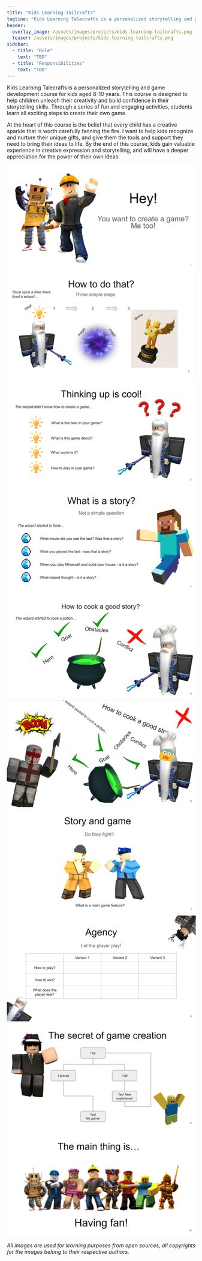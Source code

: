 ```yaml
---
title: "Kids Learning Tailcrafts"
tagline: "Kids Learning Talecrafts is a personalized storytelling and game development course for kids aged 8-10 years. This course is designed to help children unleash their creativity and build confidence in their storytelling skills. Through a series of fun and engaging activities, students learn all exciting steps to create their own game."
header:
  overlay_image: /assets/images/projects/kids-learning-tailcrafts.png
  teaser: /assets/images/projects/kids-learning-tailcrafts.png
sidebar:
  - title: "Role"
    text: "TBD"
  - title: "Responsibilities"
    text: "TBD"
---
```


Kids Learning Talecrafts is a personalized storytelling and game development course for kids aged 8-10 years. This course is designed to help children unleash their creativity and build confidence in their storytelling skills. Through a series of fun and engaging activities, students learn all exciting steps to create their own game.

At the heart of this course is the belief that every child has a creative sparkle that is worth carefully fanning the fire. I want to help kids recognize and nurture their unique gifts, and give them the tools and support they need to bring their ideas to life. By the end of this course, kids gain valuable experience in creative expression and storytelling, and will have a deeper appreciation for the power of their own ideas.

![image-left](/assets/images/projects/kids-learning-tailcrafts-image-1.png)
![image-left](/assets/images/projects/kids-learning-tailcrafts-image-2.png)
![image-left](/assets/images/projects/kids-learning-tailcrafts-image-3.png)
![image-left](/assets/images/projects/kids-learning-tailcrafts-image-4.png)
![image-left](/assets/images/projects/kids-learning-tailcrafts-image-5.png)
![image-left](/assets/images/projects/kids-learning-tailcrafts-image-6.png)
![image-left](/assets/images/projects/kids-learning-tailcrafts-image-7.png)
![image-left](/assets/images/projects/kids-learning-tailcrafts-image-8.png)
![image-left](/assets/images/projects/kids-learning-tailcrafts-image-9.png)
![image-left](/assets/images/projects/kids-learning-tailcrafts-image-10.png)

_All images are used for learning purposes from open sources, all copyrights for the images belong to their respective authors._
